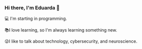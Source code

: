 ### Hi there, I'm Eduarda 👋

<!--
**DuPorangaba/DuPorangaba** is a ✨ _special_ ✨ repository because its `README.md` (this file) appears on your GitHub profile. -->
💻 I'm starting in programming.

📚I love learning, so I'm always learning something new. 

😜I like to talk about technology, cybersecurity, and neuroscience.















